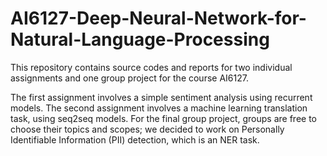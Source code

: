 # AI6127-Deep-Neural-Network-for-Natural-Language-Processing

This repository contains source codes and reports for two individual assignments and one group project for the course AI6127. 

The first assignment involves a simple sentiment analysis using recurrent models. The second assignment involves a machine learning translation task, using seq2seq models.
For the final group project, groups are free to choose their topics and scopes; we decided to work on Personally Identifiable Information (PII) detection, which is an NER task.
